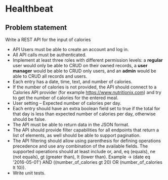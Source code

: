 # Healthbeat

## Problem statement
Write a REST API for the input of calories

* API Users must be able to create an account and log in.
* All API calls must be authenticated.
* Implement at least three roles with different permission levels: 
a **regular** user would only be able to CRUD on their owned records, 
a **user manager** would be able to CRUD only users, 
and an **admin** would be able to CRUD all records and users.
* Each entry has a date, time, text, and number of calories.
* If the number of calories is not provided, the API should connect to a Calories API provider (for example https://www.nutritionix.com) and try to get the number of calories for the entered meal.
* User setting – Expected number of calories per day.
* Each entry should have an extra boolean field set to true if the total for that day is less than expected number of calories per day, otherwise should be false.
* The API must be able to return data in the JSON format.
* The API should provide filter capabilities for all endpoints that return a list of elements, as well should be able to support pagination.
* The API filtering should allow using parenthesis for defining operations precedence and use any combination of the available fields. The supported operations should at least include or, and, eq (equals), ne (not equals), gt (greater than), lt (lower than).
Example -> (date eq '2016-05-01') AND ((number_of_calories gt 20) OR (number_of_calories lt 10)).
* Write unit tests.

